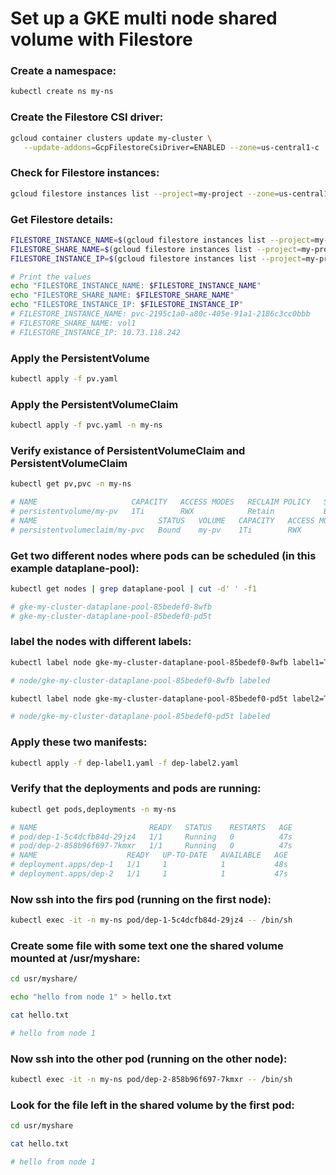 # Set up a GKE multi node shared volume with Filestore
### Create a namespace:
```bash
kubectl create ns my-ns
```
### Create the Filestore CSI driver:
```bash
gcloud container clusters update my-cluster \
   --update-addons=GcpFilestoreCsiDriver=ENABLED --zone=us-central1-c
```
### Check for Filestore instances:
```bash
gcloud filestore instances list --project=my-project --zone=us-central1-c
```
### Get Filestore details:
```bash
FILESTORE_INSTANCE_NAME=$(gcloud filestore instances list --project=my-project --zone=us-central1-c --format="value(name)" --limit=1)
FILESTORE_SHARE_NAME=$(gcloud filestore instances list --project=my-project --zone=us-central1-c --format="value(fileShares[0].name)" --limit=1)
FILESTORE_INSTANCE_IP=$(gcloud filestore instances list --project=my-project --zone=us-central1-c --format="value(networks[0].ipAddresses[0])" --limit=1)
```
```bash
# Print the values
echo "FILESTORE_INSTANCE_NAME: $FILESTORE_INSTANCE_NAME"
echo "FILESTORE_SHARE_NAME: $FILESTORE_SHARE_NAME"
echo "FILESTORE_INSTANCE_IP: $FILESTORE_INSTANCE_IP"
# FILESTORE_INSTANCE_NAME: pvc-2195c1a0-a80c-405e-91a1-2186c3cc0bbb
# FILESTORE_SHARE_NAME: vol1
# FILESTORE_INSTANCE_IP: 10.73.118.242
```
### Apply the PersistentVolume
```bash
kubectl apply -f pv.yaml
```
### Apply the PersistentVolumeClaim
```bash
kubectl apply -f pvc.yaml -n my-ns
```
### Verify existance of PersistentVolumeClaim and PersistentVolumeClaim
```bash
kubectl get pv,pvc -n my-ns 
```
```bash
# NAME                     CAPACITY   ACCESS MODES   RECLAIM POLICY   STATUS   CLAIM          STORAGECLASS   VOLUMEATTRIBUTESCLASS   REASON   AGE
# persistentvolume/my-pv   1Ti        RWX            Retain           Bound    my-ns/my-pvc                  <unset>                          28m
# NAME                           STATUS   VOLUME   CAPACITY   ACCESS MODES   STORAGECLASS   VOLUMEATTRIBUTESCLASS   AGE
# persistentvolumeclaim/my-pvc   Bound    my-pv    1Ti        RWX            standard-rwx   <unset>                 26m
```
### Get two different nodes where pods can be scheduled (in this example dataplane-pool):
```bash
kubectl get nodes | grep dataplane-pool | cut -d' ' -f1
```
```bash
# gke-my-cluster-dataplane-pool-85bedef0-8wfb
# gke-my-cluster-dataplane-pool-85bedef0-pd5t
```
### label the nodes with different labels:
```bash
kubectl label node gke-my-cluster-dataplane-pool-85bedef0-8wfb label1=True
```
```bash
# node/gke-my-cluster-dataplane-pool-85bedef0-8wfb labeled
```
```bash
kubectl label node gke-my-cluster-dataplane-pool-85bedef0-pd5t label2=True
```
```bash
# node/gke-my-cluster-dataplane-pool-85bedef0-pd5t labeled
```
### Apply these two manifests:
```bash
kubectl apply -f dep-label1.yaml -f dep-label2.yaml
```
### Verify that the deployments and pods are running:
```bash
kubectl get pods,deployments -n my-ns
```
```bash
# NAME                         READY   STATUS    RESTARTS   AGE
# pod/dep-1-5c4dcfb84d-29jz4   1/1     Running   0          47s
# pod/dep-2-858b96f697-7kmxr   1/1     Running   0          47s
# NAME                    READY   UP-TO-DATE   AVAILABLE   AGE
# deployment.apps/dep-1   1/1     1            1           48s
# deployment.apps/dep-2   1/1     1            1           47s
```
### Now ssh into the firs pod (running on the first node):
```bash
kubectl exec -it -n my-ns pod/dep-1-5c4dcfb84d-29jz4 -- /bin/sh
```
### Create some file with some text one the shared volume mounted at /usr/myshare:
```bash
cd usr/myshare/
```
```bash
echo "hello from node 1" > hello.txt
```
```bash
cat hello.txt
```
```bash
# hello from node 1
```
### Now ssh into the other pod (running on the other node):
```bash
kubectl exec -it -n my-ns pod/dep-2-858b96f697-7kmxr -- /bin/sh
```
### Look for the file left in the shared volume by the first pod:
```bash
cd usr/myshare
```
```bash
cat hello.txt 
```
```bash
# hello from node 1
```